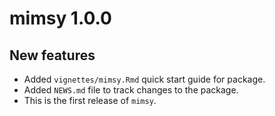 # mimsy 1.0.0

## New features
* Added `vignettes/mimsy.Rmd` quick start guide for package.
* Added `NEWS.md` file to track changes to the package.
* This is the first release of `mimsy`.
